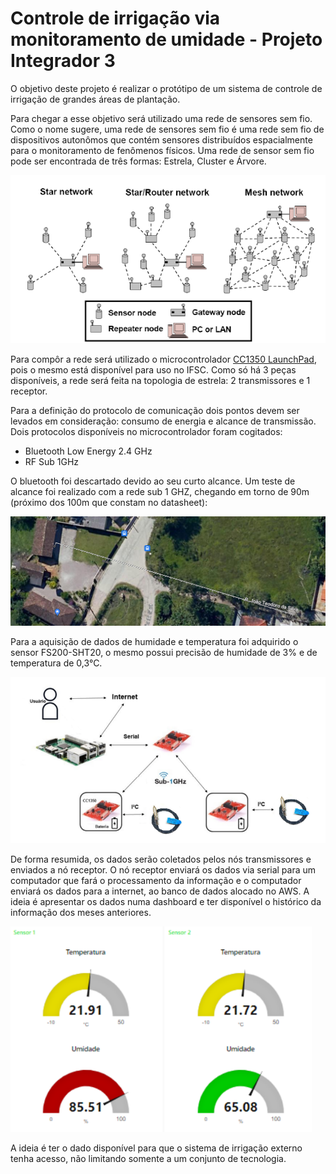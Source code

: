 # Controle de irrigação via monitoramento de umidade - Projeto Integrador 3

O objetivo deste projeto é realizar o protótipo de um sistema de controle de irrigação de grandes áreas de plantação. 

Para chegar a esse objetivo será utilizado uma rede de sensores sem fio. Como o nome sugere, uma rede de sensores sem fio é uma rede sem fio de dispositivos autonômos que contém sensores distribuídos espacialmente para o monitoramento de fenômenos físicos. Uma rede de sensor sem fio pode ser encontrada de três formas: Estrela, Cluster e Árvore.

![Topologias](https://github.com/maiteluisaa/projeto_pi3/blob/main/images/Topologias.png)

Para compôr a rede será utilizado o microcontrolador [CC1350 LaunchPad](https://www.ti.com/tool/LAUNCHXL-CC1350), pois o mesmo está disponível para uso no IFSC. Como só há 3 peças disponíveis, a rede será feita na topologia de estrela: 2 transmissores e 1 receptor.

Para a definição do protocolo de comunicação dois pontos devem ser levados em consideração: consumo de energia e alcance de transmissão. Dois protocolos disponíveis no microcontrolador foram cogitados:

- Bluetooth Low Energy 2.4 GHz
- RF Sub 1GHz

O bluetooth foi descartado devido ao seu curto alcance. Um teste de alcance foi realizado com a rede sub 1 GHZ, chegando em torno de 90m (próximo dos 100m que constam no datasheet):

![Alcance](https://github.com/maiteluisaa/projeto_pi3/blob/main/images/alcance.png)

Para a aquisição de dados de humidade e temperatura foi adquirido o sensor FS200-SHT20, o mesmo possui precisão de humidade de 3% e de temperatura de 0,3°C.

![Esquemático](https://github.com/maiteluisaa/projeto_pi3/blob/main/images/ESQUEMA.png)

De forma resumida, os dados serão coletados pelos nós transmissores e enviados a nó receptor. O nó receptor enviará os dados via serial para um computador que fará o processamento da informação e o computador enviará os dados para a internet, ao banco de dados alocado no AWS. A ideia é apresentar os dados numa dashboard e ter disponível o histórico da informação dos meses anteriores.

![Dashboard](https://github.com/maiteluisaa/projeto_pi3/blob/main/images/dashboard.png)

A ideia é ter o dado disponível para que o sistema de irrigação externo tenha acesso, não limitando somente a um conjunto de tecnologia. 
